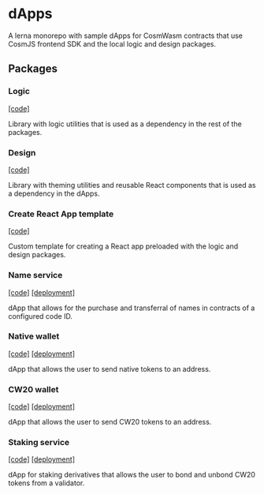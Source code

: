 # dApps

A lerna monorepo with sample dApps for CosmWasm contracts that use CosmJS frontend SDK and the local logic and design packages.

## Packages

### Logic

[[code]](https://github.com/CosmWasm/dApps/tree/master/packages/logic)

Library with logic utilities that is used as a dependency in the rest of the packages.

### Design

[[code]](https://github.com/CosmWasm/dApps/tree/master/packages/design)

Library with theming utilities and reusable React components that is used as a dependency in the dApps.

### Create React App template

[[code]](https://github.com/CosmWasm/dApps/tree/master/packages/cra-template)

Custom template for creating a React app preloaded with the logic and design packages.

### Name service

[[code]](https://github.com/CosmWasm/dApps/tree/master/packages/name-service)
[[deployment]](https://dapps.cosmwasm.com/names)

dApp that allows for the purchase and transferral of names in contracts of a configured code ID.

### Native wallet

[[code]](https://github.com/CosmWasm/dApps/tree/master/packages/wallet)
[[deployment]](https://dapps.cosmwasm.com/wallet)

dApp that allows the user to send native tokens to an address.

### CW20 wallet

[[code]](https://github.com/CosmWasm/dApps/tree/master/packages/cw20-wallet)
[[deployment]](https://dapps.cosmwasm.com/cw20-wallet)

dApp that allows the user to send CW20 tokens to an address.

### Staking service

[[code]](https://github.com/CosmWasm/dApps/tree/master/packages/staking-service)
[[deployment]](https://dapps.cosmwasm.com/stakes)

dApp for staking derivatives that allows the user to bond and unbond CW20 tokens from a validator.
